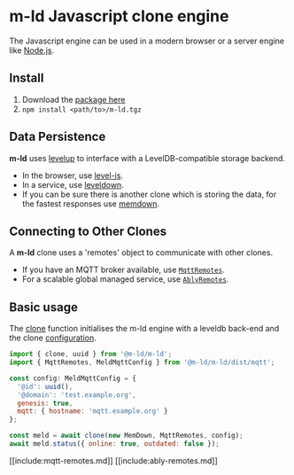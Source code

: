 # **m-ld** Javascript clone engine
The Javascript engine can be used in a modern browser or a server engine like
[Node.js](https://nodejs.org/).

## Install
1. Download the [package here](media://m-ld.tgz)
1. `npm install <path/to>/m-ld.tgz`

## Data Persistence
**m-ld** uses [levelup](https://github.com/level/levelup) to interface with a
LevelDB-compatible storage backend.
- In the browser, use [level-js](https://github.com/Level/level-js).
- In a service, use [leveldown](https://github.com/level/leveldown/).
- If you can be sure there is another clone which is storing the data, for the
  fastest responses use [memdown](https://github.com/level/memdown).

## Connecting to Other Clones
A **m-ld** clone uses a 'remotes' object to communicate with other clones.
- If you have an MQTT broker available, use [`MqttRemotes`](#mqtt-remotes).
- For a scalable global managed service, use [`AblyRemotes`](#ably-remotes).

## Basic usage
The [clone](#clone) function initialises the m-ld engine with a leveldb back-end
and the clone [configuration](interfaces/meldconfig.html).
```js
import { clone, uuid } from '@m-ld/m-ld';
import { MqttRemotes, MeldMqttConfig } from '@m-ld/m-ld/dist/mqtt';

const config: MeldMqttConfig = {
  '@id': uuid(),
  '@domain': 'test.example.org',
  genesis: true,
  mqtt: { hostname: 'mqtt.example.org' }
};

const meld = await clone(new MemDown, MqttRemotes, config);
await meld.status({ online: true, outdated: false });
```
[[include:mqtt-remotes.md]]
[[include:ably-remotes.md]]
